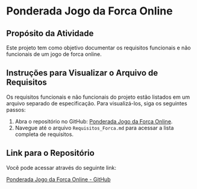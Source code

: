 # Ponderada Jogo da Forca Online

## Propósito da Atividade

Este projeto tem como objetivo documentar os requisitos funcionais e não funcionais de um jogo de forca online.

## Instruções para Visualizar o Arquivo de Requisitos

Os requisitos funcionais e não funcionais do projeto estão listados em um arquivo separado de especificação. Para visualizá-los, siga os seguintes passos:

1. Abra o repositório no GitHub: [Ponderada Jogo da Forca Online](https://github.com/iwsmimsantos/ponderadaM501).
2. Navegue até o arquivo `Requisitos_Forca.md` para acessar a lista completa de requisitos.

## Link para o Repositório

Você pode acessar através do seguinte link:

[Ponderada Jogo da Forca Online - GitHub](https://github.com/iwsmimsantos/ponderadaM501)
